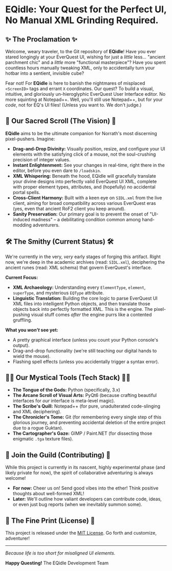 # EQidle: Your Quest for the Perfect UI, No Manual XML Grinding Required.

## ✨ The Proclamation ✨

Welcome, weary traveler, to the Git repository of **EQidle**! Have you ever stared longingly at your EverQuest UI, wishing for just a *little* less... "ancient parchment chic" and a *little* more "functional masterpiece"? Have you spent countless hours manually tweaking XML, only to accidentally turn your hotbar into a sentient, invisible cube?

Fear not! For **EQidle** is here to banish the nightmares of misplaced `<ScreenID>` tags and errant `X` coordinates. Our quest? To build a visual, intuitive, and gloriously un-hieroglyphic EverQuest User Interface editor. No more squinting at Notepad++. Well, you'll still use Notepad++, but for your *code*, not for EQ's UI files! (Unless you want to. We don't judge.)

## 📜 Our Sacred Scroll (The Vision) 📜

**EQidle** aims to be the ultimate companion for Norrath's most discerning pixel-pushers. Imagine:
* **Drag-and-Drop Divinity:** Visually position, resize, and configure your UI elements with the satisfying click of a mouse, not the soul-crushing precision of integer values.
* **Instant Enlightenment:** See your changes in real-time, right there in the editor, before you even dare to `/loadskin`.
* **XML Whispering:** Beneath the hood, EQidle will gracefully translate your divine designs into perfectly valid EverQuest UI XML, complete with proper element types, attributes, and (hopefully) no accidental portal spells.
* **Cross-Client Harmony:** Built with a keen eye on `SIDL.xml` from the live client, aiming for broad compatibility across various EverQuest eras (yes, even that ancient RoF2 client you keep around).
* **Sanity Preservation:** Our primary goal is to prevent the onset of "UI-induced madness" – a debilitating condition common among hand-modding adventurers.

## 🛠️ The Smithy (Current Status) 🛠️

We're currently in the very, *very* early stages of forging this artifact. Right now, we're deep in the academic archives (read: `SIDL.xml`), deciphering the ancient runes (read: XML schema) that govern EverQuest's interface.

**Current Focus:**
* **XML Archaeology:** Understanding every `ElementType`, `element`, `superType`, and mysterious `EQType` attribute.
* **Linguistic Translation:** Building the core logic to parse EverQuest UI XML files into intelligent Python objects, and then translate those objects back into perfectly formatted XML. This is the engine. The pixel-pushing visual stuff comes *after* the engine purrs like a contented gruffling.

**What you *won't* see yet:**
* A pretty graphical interface (unless you count your Python console's output).
* Drag-and-drop functionality (we're still teaching our digital hands to wield the mouse).
* Flashing spell effects (unless you accidentally trigger a syntax error).

## 🧙‍♂️ Our Mystical Tools (Tech Stack) 🧙‍♀️

* **The Tongue of the Gods:** Python (specifically, 3.x)
* **The Arcane Scroll of Visual Arts:** PyQt6 (because crafting beautiful interfaces for *our* interface is meta-level magic).
* **The Scribe's Quill:** Notepad++ (for pure, unadulterated code-slinging and XML deciphering).
* **The Chronicler's Tome:** Git (for remembering every single step of this glorious journey, and preventing accidental deletion of the entire project due to a rogue Guktan).
* **The Cartographer's Gaze:** GIMP / Paint.NET (for dissecting those enigmatic `.tga` texture files).

## 📣 Join the Guild (Contributing) 📣

While this project is currently in its nascent, highly experimental phase (and likely private for now), the spirit of collaborative adventuring is always welcome!

* **For now:** Cheer us on! Send good vibes into the ether! Think positive thoughts about well-formed XML!
* **Later:** We'll outline how valiant developers can contribute code, ideas, or even just bug reports (when we inevitably summon some).

## 📜 The Fine Print (License) 📜

This project is released under the [MIT License](LICENSE.md). Go forth and customize, adventurer!

---

*Because life is too short for misaligned UI elements.*

**Happy Questing!**
The EQidle Development Team
